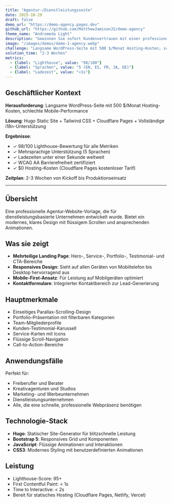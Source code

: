 ```yaml
---
title: "Agentur-/Dienstleistungsseite"
date: 2025-10-29
draft: false
demo_url: "https://demo-agency.pages.dev"
github_url: "https://github.com/MatthewJamisonJS/demo-agency"
theme_name: "Andromeda Light"
description: "Gewinnen Sie sofort Kundenvertrauen mit einer professionellen Agenturpräsenz. Präsentieren Sie Ihr Portfolio, verwandeln Sie Besucher in Leads und etablieren Sie Glaubwürdigkeit—startbereit in Wochen mit null Hosting-Kosten und 98/100 Performance."
image: "/images/demos/demo-1-agency.webp"
challenge: "Langsame WordPress-Seite mit 500 $/Monat Hosting-Kosten, schlechte Mobile-Performance"
solution_time: "2-3 Wochen"
metrics:
  - {label: "Lighthouse", value: "98/100"}
  - {label: "Sprachen", value: "5 (EN, ES, FR, JA, DE)"}
  - {label: "Ladezeit", value: "<1s"}
---
```


## Geschäftlicher Kontext

**Herausforderung**: Langsame WordPress-Seite mit 500 $/Monat Hosting-Kosten, schlechte Mobile-Performance

**Lösung**: Hugo Static Site + Tailwind CSS + Cloudflare Pages + Vollständige i18n-Unterstützung

**Ergebnisse**:
- ✓ 98/100 Lighthouse-Bewertung für alle Metriken
- ✓ Mehrsprachige Unterstützung (5 Sprachen)
- ✓ Ladezeiten unter einer Sekunde weltweit
- ✓ WCAG AA Barrierefreiheit zertifiziert
- ✓ $0 Hosting-Kosten (Cloudflare Pages kostenloser Tarif)

**Zeitplan**: 2-3 Wochen von Kickoff bis Produktionseinsatz

---

## Übersicht

Eine professionelle Agentur-Website-Vorlage, die für dienstleistungsbasierte Unternehmen entwickelt wurde. Bietet ein modernes, klares Design mit flüssigem Scrollen und ansprechenden Animationen.

## Was sie zeigt

- **Mehrteilige Landing Page**: Hero-, Service-, Portfolio-, Testimonial- und CTA-Bereiche
- **Responsives Design**: Sieht auf allen Geräten von Mobiltelefon bis Desktop hervorragend aus
- **Mobile-First-Ansatz**: Für Leistung auf Mobilgeräten optimiert
- **Kontaktformulare**: Integrierter Kontaktbereich zur Lead-Generierung

## Hauptmerkmale

- Einseitiges Parallax-Scrolling-Design
- Portfolio-Präsentation mit filterbaren Kategorien
- Team-Mitgliederprofile
- Kunden-Testimonial-Karussell
- Service-Karten mit Icons
- Flüssige Scroll-Navigation
- Call-to-Action-Bereiche

## Anwendungsfälle

Perfekt für:
- Freiberufler und Berater
- Kreativagenturen und Studios
- Marketing- und Werbeunternehmen
- Dienstleistungsunternehmen
- Alle, die eine schnelle, professionelle Webpräsenz benötigen

## Technologie-Stack

- **Hugo**: Statischer Site-Generator für blitzschnelle Leistung
- **Bootstrap 5**: Responsives Grid und Komponenten
- **JavaScript**: Flüssige Animationen und Interaktionen
- **CSS3**: Modernes Styling mit benutzerdefinierten Animationen

## Leistung

- Lighthouse-Score: 95+
- First Contentful Paint: < 1s
- Time to Interactive: < 2s
- Bereit für statisches Hosting (Cloudflare Pages, Netlify, Vercel)
